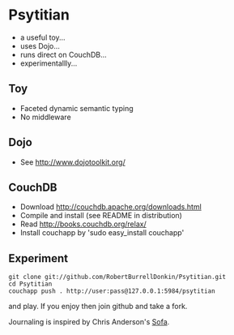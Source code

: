 # Psytitian
 * a useful toy... 
 * uses Dojo...
 * runs direct on CouchDB...
 * experimentallly...

## Toy
 * Faceted dynamic semantic typing
 * No middleware

## Dojo
 * See http://www.dojotoolkit.org/

## CouchDB
 * Download http://couchdb.apache.org/downloads.html
 * Compile and install (see README in distribution)
 * Read http://books.couchdb.org/relax/
 * Install couchapp by 'sudo easy_install couchapp'

## Experiment

	git clone git://github.com/RobertBurrellDonkin/Psytitian.git
	cd Psytitian
	couchapp push . http://user:pass@127.0.0.1:5984/psytitian
	
and play. If you enjoy then join github and take a fork.

Journaling is inspired by Chris Anderson's [Sofa](http://github.com/jchris/sofa).